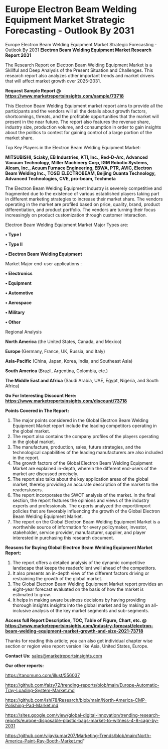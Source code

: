 # Europe Electron Beam Welding Equipment Market Strategic Forecasting - Outlook By 2031
Europe Electron Beam Welding Equipment Market Strategic Forecasting - Outlook By 2031
<strong>Electron Beam Welding Equipment Market Research Report 2031</strong>

The Research Report on Electron Beam Welding Equipment Market is a Skillful and Deep Analysis of the Present Situation and Challenges. This research report also analyzes other important trends and market drivers that will affect market growth over 2025-2031.

<strong>Request Sample Report @ <a href=https://www.marketreportsinsights.com/sample/73718>https://www.marketreportsinsights.com/sample/73718</a></strong>

This Electron Beam Welding Equipment market report aims to provide all the participants and the vendors will all the details about growth factors, shortcomings, threats, and the profitable opportunities that the market will present in the near future. The report also features the revenue share, industry size, production volume, and consumption in order to gain insights about the politics to contest for gaining control of a large portion of the market share.

Top Key Players in the Electron Beam Welding Equipment Market:

<strong>MITSUBISHI, Sciaky, EB Industries, KTI, Inc., Red-D-Arc, Advanced Vacuum Technology, Miller Machinery Corp, IGM Robotic Systems, Alcam, Inc., Acuum Furnace Engineering, EBWA, PTR, AVIC, Electron Beam Welding Inc., TOSEI ELECTROBEAM, Beijing Quanta Technology, Advanced Technologies, CVE, pro-beam, Techmeta</strong>

The Electron Beam Welding Equipment Industry is severely competitive and fragmented due to the existence of various established players taking part in different marketing strategies to increase their market share. The vendors operating in the market are profiled based on price, quality, brand, product differentiation, and product portfolio. The vendors are turning their focus increasingly on product customization through customer interaction.

Electron Beam Welding Equipment Market Major Types are:

<strong>• Type I

• Type II

• Electron Beam Welding Equipment</strong>

Market Major end-user applications :

<strong>• Electronics

• Equipment

• Automotive

• Aerospace

• Military

• Other</strong>

Regional Analysis

</u><strong><b>North America</b></strong> (the United States, Canada, and Mexico)

<strong><b>Europe </b></strong>(Germany, France, UK, Russia, and Italy)

<strong><b>Asia-Pacific</b></strong> (China, Japan, Korea, India, and Southeast Asia)

<strong><b>South America</b></strong> (Brazil, Argentina, Colombia, etc.)

<strong><b>The Middle East and Africa</b></strong> (Saudi Arabia, UAE, Egypt, Nigeria, and South Africa)

<strong>Go For Interesting Discount Here: <a href=https://www.marketreportsinsights.com/discount/73718>https://www.marketreportsinsights.com/discount/73718</a></strong>

<strong>Points Covered in The Report:</strong>
<ol>
  <li>The major points considered in the Global Electron Beam Welding Equipment Market report include the leading competitors operating in the global market.</li>
  <li>The report also contains the company profiles of the players operating in the global market.</li>
  <li>The manufacture, production, sales, future strategies, and the technological capabilities of the leading manufacturers are also included in the report.</li>
  <li>The growth factors of the Global Electron Beam Welding Equipment Market are explained in-depth, wherein the different end-users of the market are discussed precisely.</li>
  <li>The report also talks about the key application areas of the global market, thereby providing an accurate description of the market to the readers/users.</li>
  <li>The report incorporates the SWOT analysis of the market. In the final section, the report features the opinions and views of the industry experts and professionals. The experts analyzed the export/import policies that are favorably influencing the growth of the Global Electron Beam Welding Equipment Market.</li>
  <li>The report on the Global Electron Beam Welding Equipment Market is a worthwhile source of information for every policymaker, investor, stakeholder, service provider, manufacturer, supplier, and player interested in purchasing this research document.</li>
</ol>
<strong>Reasons for Buying Global Electron Beam Welding Equipment Market Report:</strong>

<ol>
  <li>The report offers a detailed analysis of the dynamic competitive landscape that keeps the reader/client well ahead of the competitors.</li>
  <li>It also presents an in-depth view of the different factors driving or restraining the growth of the global market.</li>
  <li>The Global Electron Beam Welding Equipment Market report provides an eight-year forecast evaluated on the basis of how the market is estimated to grow.</li>
  <li>It helps in making aware business decisions by having providing thorough insights insights into the global market and by making an all-inclusive analysis of the key market segments and sub-segments.</li>
</ol>
<strong>Access full Report Description, TOC, Table of Figure, Chart, etc. @ <a href=https://www.marketreportsinsights.com/industry-forecast/electron-beam-welding-equipment-market-growth-and-size-2021-73718>https://www.marketreportsinsights.com/industry-forecast/electron-beam-welding-equipment-market-growth-and-size-2021-73718</a></strong>


Thanks for reading this article; you can also get individual chapter wise section or region wise report version like Asia, United States, Europe.

<strong>Contact Us:</strong>
sales@marketreportsinsights.com

<strong>Our other reports:</strong>

<a href=https://tanomuno.com/illust/556037>https://tanomuno.com/illust/556037</a>

<a href=https://github.com/faizy72/trending-reports/blob/main/Europe-Automatic-Tray-Loading-System-Market.md>https://github.com/faizy72/trending-reports/blob/main/Europe-Automatic-Tray-Loading-System-Market.md</a>

<a href=https://github.com/Ishi78/Research/blob/main/North-America-CMP-Polishing-Pad-Market.md>https://github.com/Ishi78/Research/blob/main/North-America-CMP-Polishing-Pad-Market.md</a>

<a href=https://sites.google.com/view/global-digital-innovation/trending-research-reports/europe-disposable-plastic-bags-market-to-witness-4-8-cagr-by-2031>https://sites.google.com/view/global-digital-innovation/trending-research-reports/europe-disposable-plastic-bags-market-to-witness-4-8-cagr-by-2031</a>

<a href=https://github.com/vijaykumar207/Marketing-Trends/blob/main/North-America-Paint-Ray-Booth-Market.md>https://github.com/vijaykumar207/Marketing-Trends/blob/main/North-America-Paint-Ray-Booth-Market.md</a>"
